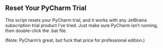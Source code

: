 ## Reset Your PyCharm Trial
This script resets your PyCharm trial, and it works with any JetBrains subscription trial product I’ve tried. Just make sure PyCharm isn’t running, then double-click the .bat file.

(Note: PyCharm’s great, but fuck that price for professional edition.)
